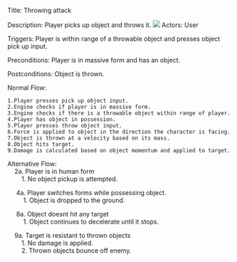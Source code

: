 Title: Throwing attack

Description: Player picks up object and throws it.
![](https://github.com/markwindsorr/CS4770/blob/master/images/Mechanics/ThrowAttack.jpg)
Actors: User

Triggers: Player is within range of a throwable object and presses object pick up input.

Preconditions: Player is in massive form and has an object.

Postconditions: Object is thrown.

Normal Flow:

    1.Player presses pick up object input.
    2.Engine checks if player is in massive form.
    3.Engine checks if there is a throwable object within range of player.
    4.Player has object in possession.
    5.Player presses throw object input.
    6.Force is applied to object in the direction the character is facing.
    7.Object is thrown at a velocity based on its mass.
    8.Object hits target.
    9.Damage is calculated based on object momentum and applied to target.

Alternative Flow:<br> 
&nbsp;&nbsp;&nbsp;&nbsp;2a. Player is in human form<br> 
	&nbsp;&nbsp;&nbsp;&nbsp;&nbsp;&nbsp;&nbsp;&nbsp;1. No object pickup is attempted.<br>

&nbsp;&nbsp;&nbsp;&nbsp; 4a. Player switches forms while possessing object. <br>
	&nbsp;&nbsp;&nbsp;&nbsp;&nbsp;&nbsp;&nbsp;&nbsp; 1. Object is dropped to the ground.<br>

&nbsp;&nbsp;&nbsp;&nbsp; 8a. Object doesnt hit any target <br>
	&nbsp;&nbsp;&nbsp;&nbsp;&nbsp;&nbsp;&nbsp;&nbsp; 1. Object continues to decelerate until it stops.<br>

&nbsp;&nbsp;&nbsp;&nbsp;9a. Target is resistant to thrown objects <br>
	&nbsp;&nbsp;&nbsp;&nbsp;&nbsp;&nbsp;&nbsp;&nbsp;1. No damage is applied. <br>
	&nbsp;&nbsp;&nbsp;&nbsp;&nbsp;&nbsp;&nbsp;&nbsp;2. Thrown objects bounce off enemy.<br>
